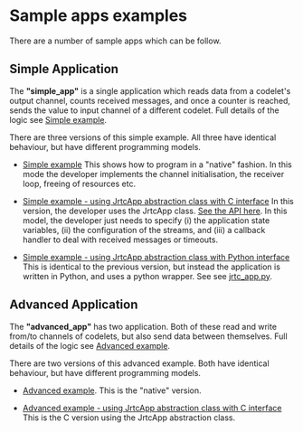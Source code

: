 # Sample apps examples

There are a number of sample apps which can be follow.

## Simple Application

The __"simple_app"__ is a single application which reads data from a codelet's output channel, counts received messages, and once a counter is reached, sends the value to input channel of a different codelet.  Full details of the logic see [Simple example](./understand_simple_app.md).

There are three versions of this simple example.  All three have identical behaviour, but have different programming models.

* [Simple example](./understand_simple_app.md)
This shows how to program in a "native" fashion.  In this mode the developer implements the channel initialisation, the receiver loop, freeing of resources etc.

* [Simple example - using JrtcApp abstraction class with C interface](./understand_simple_app_c.md)
In this version, the developer uses the JrtcApp class.  [See the API here](../src/wrapper_apis/c/jrtc_app.h).
In this model, the developer just needs to specify (i) the application state variables, (ii) the configuration of the streams, and (iii) a callback handler to deal with received messages or timeouts.

* [Simple example - using JrtcApp abstraction class with Python interface](./understand_simple_app_py.md)
This is identical to the previous version, but instead the application is written in Python, and uses a python wrapper.  See see [jrtc_app.py](../src/wrapper_apis/python/jrtc_app.py).

## Advanced Application

The __"advanced_app"__ has two application. Both of these read and write from/to channels of codelets, but also send data between themselves.
Full details of the logic see [Advanced example](./understand_advanced_app.md).

There are two versions of this advanced example.  Both have identical behaviour, but have different programming models.

* [Advanced example](./understand_advanced_app.md).
This is the "native" version. 

* [Advanced example - using JrtcApp abstraction class with C interface](./understand_advanced_app_c.md)
This is the C version using the JrtcApp abstraction class.
